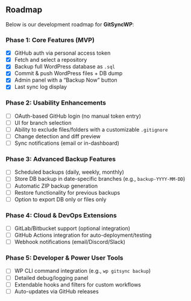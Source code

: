 ## Roadmap

Below is our development roadmap for **GitSyncWP**:

### Phase 1: Core Features (MVP)
- [x] GitHub auth via personal access token
- [x] Fetch and select a repository
- [x] Backup full WordPress database as `.sql`
- [x] Commit & push WordPress files + DB dump
- [x] Admin panel with a “Backup Now” button
- [x] Last sync log display

### Phase 2: Usability Enhancements
- [ ] OAuth-based GitHub login (no manual token entry)
- [ ] UI for branch selection
- [ ] Ability to exclude files/folders with a customizable `.gitignore`
- [ ] Change detection and diff preview
- [ ] Sync notifications (email or in-dashboard)

### Phase 3: Advanced Backup Features
- [ ] Scheduled backups (daily, weekly, monthly)
- [ ] Store DB backup in date-specific branches (e.g., `backup-YYYY-MM-DD`)
- [ ] Automatic ZIP backup generation
- [ ] Restore functionality for previous backups
- [ ] Option to export DB only or files only

### Phase 4: Cloud & DevOps Extensions
- [ ] GitLab/Bitbucket support (optional integration)
- [ ] GitHub Actions integration for auto-deployment/testing
- [ ] Webhook notifications (email/Discord/Slack)

### Phase 5: Developer & Power User Tools
- [ ] WP CLI command integration (e.g., `wp gitsync backup`)
- [ ] Detailed debug/logging panel
- [ ] Extendable hooks and filters for custom workflows
- [ ] Auto-updates via GitHub releases